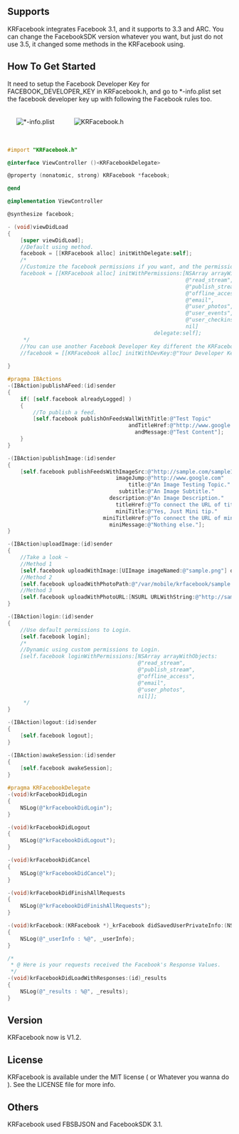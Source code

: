 ## Supports

KRFacebook integrates Facebook 3.1, and it supports to 3.3 and ARC. You can change the FacebookSDK version whatever you want, but just do not use 3.5, it changed some methods in the KRFacebook using.

## How To Get Started

It need to setup the Facebook Developer Key for FACEBOOK_DEVELOPER_KEY in KRFacebook.h, and go to *-info.plist set the facebook developer key up with following the Facebook rules too.

<img src="https://dl.dropbox.com/u/83663874/GitHubs/KRFacebook-1.png" alt=" *-info.plist" title=" *-info.plist" style="margin: 20px;" class="center" />
<img src="https://dl.dropbox.com/u/83663874/GitHubs/KRFacebook-2.png" alt="KRFacebook.h" title="KRFacebook.h" style="margin: 20px;" class="center" />

``` objective-c

#import "KRFacebook.h"

@interface ViewController ()<KRFacebookDelegate>

@property (nonatomic, strong) KRFacebook *facebook;

@end

@implementation ViewController

@synthesize facebook;

- (void)viewDidLoad
{
    [super viewDidLoad];
    //Default using method.
    facebook = [[KRFacebook alloc] initWithDelegate:self];
    /*
    //Customize the facebook permissions if you want, and the permissions will be the default standard request.
    facebook = [[KRFacebook alloc] initWithPermissions:[NSArray arrayWithObjects:
                                                        @"read_stream",
                                                        @"publish_stream",
                                                        @"offline_access",
                                                        @"email",
                                                        @"user_photos",
                                                        @"user_events",
                                                        @"user_checkins",
                                                        nil]
                                              delegate:self];
     */
    //You can use another Facebook Developer Key different the KRFacebook.h define your default developer key.
    //facebook = [[KRFacebook alloc] initWithDevKey:@"Your Developer Key of Facebook App" delegate:self];
    
}

#pragma IBActions
-(IBAction)publishAFeed:(id)sender
{
    if( [self.facebook alreadyLogged] )
    {
        //To publish a feed.
        [self.facebook publishOnFeedsWallWithTitle:@"Test Topic"
                                      andTitleHref:@"http://www.google.com"
                                        andMessage:@"Test Content"];
    }
}

-(IBAction)publishImage:(id)sender
{
    [self.facebook publishFeedsWithImageSrc:@"http://sample.com/sample1.jpg"
                                  imageJump:@"http://www.google.com"
                                      title:@"An Image Testing Topic."
                                   subtitle:@"An Image Subtitle."
                                description:@"An Image Description."
                                  titleHref:@"To connect the URL of title."
                                  miniTitle:@"Yes, Just Mini tip."
                              miniTitleHref:@"To connect the URL of miniTitle."
                                miniMessage:@"Nothing else."];
}

-(IBAction)uploadImage:(id)sender
{
    //Take a look ~
    //Method 1
    [self.facebook uploadWithImage:[UIImage imageNamed:@"sample.png"] description:@"Uploaded from an Image"];
    //Method 2
    [self.facebook uploadWithPhotoPath:@"/var/mobile/krfacebook/sample.png" description:@"Uploaded from a local file path"];
    //Method 3
    [self.facebook uploadWithPhotoURL:[NSURL URLWithString:@"http://sample.com/sampe1.jpg"] description:@"Uploaded from URL"];
}

-(IBAction)login:(id)sender
{
    //Use default permissions to Login.
    [self.facebook login];
    /*
    //Dynamic using custom permissions to Login.
    [self.facebook loginWithPermissions:[NSArray arrayWithObjects:
                                         @"read_stream",
                                         @"publish_stream",
                                         @"offline_access",
                                         @"email",
                                         @"user_photos",
                                         nil]];
     */
}

-(IBAction)logout:(id)sender
{
    [self.facebook logout];
}

-(IBAction)awakeSession:(id)sender
{
    [self.facebook awakeSession];
}

#pragma KRFacebookDelegate
-(void)krFacebookDidLogin
{
    NSLog(@"krFacebookDidLogin");
}

-(void)krFacebookDidLogout
{
    NSLog(@"krFacebookDidLogout");
}

-(void)krFacebookDidCancel
{
    NSLog(@"krFacebookDidCancel");
}

-(void)krFacebookDidFinishAllRequests
{
    NSLog(@"krFacebookDidFinishAllRequests");
}

-(void)krFacebook:(KRFacebook *)_krFacebook didSavedUserPrivateInfo:(NSDictionary *)_userInfo
{
    NSLog(@"_userInfo : %@", _userInfo);
}

/*
 * @ Here is your requests received the Facebook's Response Values.
 */
-(void)krFacebookDidLoadWithResponses:(id)_results
{
    NSLog(@"_results : %@", _results);
}
```

## Version

KRFacebook now is V1.2.

## License

KRFacebook is available under the MIT license ( or Whatever you wanna do ). See the LICENSE file for more info.

## Others

KRFacebook used FBSBJSON and FacebookSDK 3.1.
